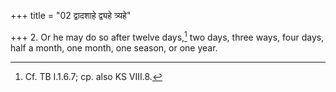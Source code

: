 +++
title = "02 द्वादशाहे द्व्यहे त्र्यहे"

+++
2. Or he may do so after twelve days,[^1] two days, three ways, four days, half a month, one month, one season, or one year.  


[^1]: Cf. TB I.1.6.7; cp. also KS VIII.8.  
